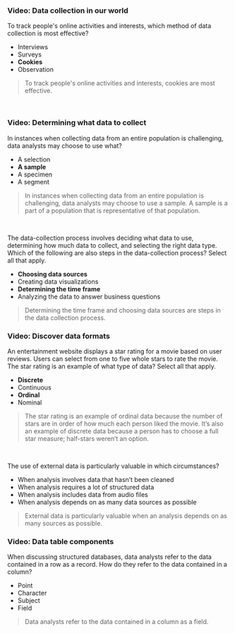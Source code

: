 ### Video: Data collection in our world


To track people's online activities and interests, which method of data collection is most effective?


* Interviews
* Surveys
* **Cookies**
* Observation

>To track people's online activities and interests, cookies are most effective. 

&nbsp;

### Video: Determining what data to collect

In instances when collecting data from an entire population is challenging, data analysts may choose to use what?

* A selection
* **A sample**
* A specimen
* A segment

>In instances when collecting data from an entire population is challenging, data analysts may choose to use a sample. A sample is a part of a population that is representative of that population. 

&nbsp;

The data-collection process involves deciding what data to use, determining how much data to collect, and selecting the right data type. Which of the following are also steps in the data-collection process? Select all that apply.


* **Choosing data sources**
* Creating data visualizations 
* **Determining the time frame**
* Analyzing the data to answer business questions

>Determining the time frame and choosing data sources are steps in the data collection process.

### Video: Discover data formats

An entertainment website displays a star rating for a movie based on user reviews. Users can select from one to five whole stars to rate the movie. The star rating is an example of what type of data? Select all that apply.

* **Discrete**
* Continuous
* **Ordinal**
* Nominal

>The star rating is an example of ordinal data because the number of stars are in order of how much each person liked the movie. It’s also an example of discrete data because a person has to choose a full star measure; half-stars weren’t an option.

&nbsp;

The use of external data is particularly valuable in which circumstances?

* When analysis involves data that hasn’t been cleaned
* When analysis requires a lot of structured data
* When analysis includes data from audio files
* When analysis depends on as many data sources as possible

>External data is particularly valuable when an analysis depends on as many sources as possible.


### Video: Data table components

When discussing structured databases, data analysts refer to the data contained in a row as a record. How do they refer to the data contained in a column?

* Point
* Character
* Subject
* Field

> Data analysts refer to the data contained in a column as a field.


